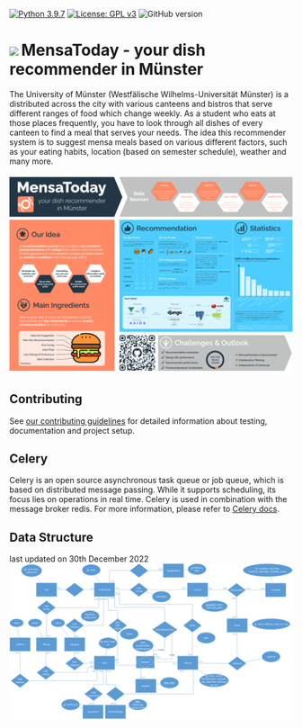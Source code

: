 [![Python 3.9.7](https://img.shields.io/badge/python-3.9-orange.svg)](https://www.python.org/downloads/release/python-390/) [![License: GPL v3](https://img.shields.io/badge/License-GPLv3-blue.svg)](https://www.gnu.org/licenses/gpl-3.0) ![GitHub version](https://img.shields.io/github/v/release/erikzimmermann/mensa-today?color=green&include_prereleases)

# <img src="https://github.com/erikzimmermann/mensa-today/blob/development/frontend/src/assets/logo.png" height="24" style="margin-right:5px;"/><span>MensaToday - your dish recommender in Münster</span>

The University of Münster (Westfälische Wilhelms-Universität Münster) is a distributed across the city with various canteens and bistros that serve different ranges of food which change weekly. As a student who eats at those places frequently, you have to look through all dishes of every canteen to find a meal that serves your needs. The idea this recommender system is to suggest mensa meals based on various different factors, such as your eating habits, location (based on semester schedule), weather and many more.

![Poster](poster.svg)
## Contributing
See [our contributing guidelines](https://github.com/erikzimmermann/mensa-today/blob/development/CONTRIBUTING.md) for detailed information about testing, documentation and project setup.

## Celery

Celery is an open source asynchronous task queue or job queue, which is based on distributed message passing. While it supports scheduling, its focus lies on operations in real time. Celery is used in combination with the message broker redis. For more information, please refer to  [Celery docs](https://docs.celeryq.dev/en/stable/).

## Data Structure
last updated on 30th December 2022
![erm](ERM.png)
